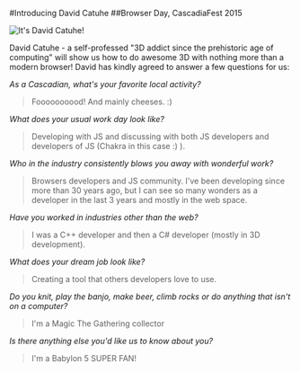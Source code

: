 #Introducing David Catuhe
##Browser Day, CascadiaFest 2015

<img src="/assets/img/speakers/browser-09-david-catuhe.jpg" alt="It's David Catuhe!" />

David Catuhe - a self-professed "3D addict since the prehistoric age of computing" will show us how to do awesome 3D with nothing more than a modern browser! David has kindly agreed to answer a few questions for us:

*As a Cascadian, what's your favorite local activity?*
> Foooooooood! And mainly cheeses. :)

*What does your usual work day look like?*
> Developing with JS and discussing with both JS developers and developers of JS (Chakra in this case :) ).

*Who in the industry consistently blows you away with wonderful work?*
> Browsers developers and JS community. I've been developing since more than 30 years ago, but I can see so many wonders as a developer in the last 3 years and mostly in the web space.

*Have you worked in industries other than the web?*
> I was a C++ developer and then a C# developer (mostly in 3D development).

*What does your dream job look like?*
> Creating a tool that others developers love to use.

*Do you knit, play the banjo, make beer, climb rocks or do anything that isn't on a computer?*
> I'm a Magic The Gathering collector

*Is there anything else you'd like us to know about you?*
> I'm a Babylon 5 SUPER FAN!
